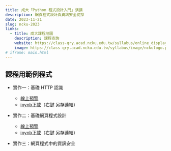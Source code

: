 ```yaml
---
title: 成大「Python 程式設計入門」演講
description: 網頁程式設計與資訊安全初探
date: 2023-11-21
slug: ncku-2023
links:
  - title: 成大課程地圖
    description: 課程查詢
    website: https://class-qry.acad.ncku.edu.tw/syllabus/online_display.php?syear=0112&sem=1&co_no=J010100&class_code=
    image: https://class-qry.acad.ncku.edu.tw/syllabus/image/nckulogo.png
# iframe: main.html
---
```


## 課程用範例程式

- 實作一：基礎 HTTP 認識
  - [線上預覽](lab1_http.html)
  - [ipynb下載](lab1_http.ipynb)（右鍵 另存連結）

- 實作二：基礎網頁程式設計
  - [線上預覽](lab2_flask.html)
  - [ipynb下載](lab2_flask.ipynb)（右鍵 另存連結）

- 實作三：網頁程式中的資訊安全
